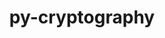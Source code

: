 ---
title: "py-cryptography"
layout: cache
categories: [package, develop-2024-05-12]
meta: {"versions": ["41.0.3"], "compilers": ["gcc@=11.4.0", "gcc@=7.5.0", "gcc@=9.4.0", "oneapi@=2024.0.0"], "oss": ["ubuntu18.04", "ubuntu20.04", "ubuntu22.04"], "platforms": ["linux"], "targets": ["neoverse_v1", "neoverse_v2", "ppc64le", "x86_64_v3"], "stacks": ["e4s", "e4s-neoverse-v2", "e4s-neoverse_v1", "e4s-oneapi", "e4s-power", "radiuss", "root"], "num_specs": 6, "num_specs_by_stack": {"root": 6, "radiuss": 1, "e4s-power": 1, "e4s-neoverse_v1": 1, "e4s-neoverse-v2": 1, "e4s": 1, "e4s-oneapi": 1}}
spec_details: [{"hash": "rmuy3ecn4hiibjrw64rtn2bibylircwh", "compiler": "gcc@=7.5.0", "versions": ["41.0.3"], "os": "ubuntu18.04", "platform": "linux", "target": "x86_64_v3", "variants": ["build_system=python_pip"], "stacks": ["root", "radiuss"], "size": "-", "tarball": "https://binaries.spack.io/develop-2024-05-12/build_cache/linux-ubuntu18.04-x86_64_v3/gcc-7.5.0/py-cryptography-41.0.3/linux-ubuntu18.04-x86_64_v3-gcc-7.5.0-py-cryptography-41.0.3-rmuy3ecn4hiibjrw64rtn2bibylircwh.spack"}, {"hash": "n6rkijldt4cahfvcj6jk6vsesvqh3sbe", "compiler": "gcc@=9.4.0", "versions": ["41.0.3"], "os": "ubuntu20.04", "platform": "linux", "target": "ppc64le", "variants": ["build_system=python_pip"], "stacks": ["root", "e4s-power"], "size": "-", "tarball": "https://binaries.spack.io/develop-2024-05-12/build_cache/linux-ubuntu20.04-ppc64le/gcc-9.4.0/py-cryptography-41.0.3/linux-ubuntu20.04-ppc64le-gcc-9.4.0-py-cryptography-41.0.3-n6rkijldt4cahfvcj6jk6vsesvqh3sbe.spack"}, {"hash": "dzmxioucownzdqzwsc2mlfdmkwiqndwk", "compiler": "gcc@=11.4.0", "versions": ["41.0.3"], "os": "ubuntu22.04", "platform": "linux", "target": "neoverse_v1", "variants": ["build_system=python_pip"], "stacks": ["e4s-neoverse_v1", "root"], "size": "-", "tarball": "https://binaries.spack.io/develop-2024-05-12/build_cache/linux-ubuntu22.04-neoverse_v1/gcc-11.4.0/py-cryptography-41.0.3/linux-ubuntu22.04-neoverse_v1-gcc-11.4.0-py-cryptography-41.0.3-dzmxioucownzdqzwsc2mlfdmkwiqndwk.spack"}, {"hash": "jf44i4sw7rab4q3ofie42crcyv3gwcvi", "compiler": "gcc@=11.4.0", "versions": ["41.0.3"], "os": "ubuntu22.04", "platform": "linux", "target": "neoverse_v2", "variants": ["build_system=python_pip"], "stacks": ["e4s-neoverse-v2", "root"], "size": "-", "tarball": "https://binaries.spack.io/develop-2024-05-12/build_cache/linux-ubuntu22.04-neoverse_v2/gcc-11.4.0/py-cryptography-41.0.3/linux-ubuntu22.04-neoverse_v2-gcc-11.4.0-py-cryptography-41.0.3-jf44i4sw7rab4q3ofie42crcyv3gwcvi.spack"}, {"hash": "ib5flza2yxjg2xpo7u6ecjvto7geal45", "compiler": "gcc@=11.4.0", "versions": ["41.0.3"], "os": "ubuntu22.04", "platform": "linux", "target": "x86_64_v3", "variants": ["build_system=python_pip"], "stacks": ["root", "e4s"], "size": "-", "tarball": "https://binaries.spack.io/develop-2024-05-12/build_cache/linux-ubuntu22.04-x86_64_v3/gcc-11.4.0/py-cryptography-41.0.3/linux-ubuntu22.04-x86_64_v3-gcc-11.4.0-py-cryptography-41.0.3-ib5flza2yxjg2xpo7u6ecjvto7geal45.spack"}, {"hash": "7sqhwbshowijsnbfd72p2ikh6awz3jfi", "compiler": "oneapi@=2024.0.0", "versions": ["41.0.3"], "os": "ubuntu22.04", "platform": "linux", "target": "x86_64_v3", "variants": ["build_system=python_pip"], "stacks": ["root", "e4s-oneapi"], "size": "-", "tarball": "https://binaries.spack.io/develop-2024-05-12/build_cache/linux-ubuntu22.04-x86_64_v3/oneapi-2024.0.0/py-cryptography-41.0.3/linux-ubuntu22.04-x86_64_v3-oneapi-2024.0.0-py-cryptography-41.0.3-7sqhwbshowijsnbfd72p2ikh6awz3jfi.spack"}]
---